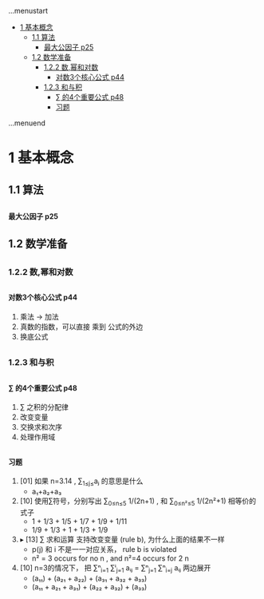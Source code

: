 ...menustart

- [1 基本概念](#e2eacd7682da9cbbe6ef5c7f7f46e0c9)
    - [1.1 算法](#2038b74a59732d49c0b0ea63cdbf1b92)
        - [最大公因子 p25](#5c24436ab4a559d88fa463ebb23d97ba)
    - [1.2 数学准备](#40e8e60e979a1557f0c11a716fedbf3d)
        - [1.2.2 数,幂和对数](#586726bc017eef106d007f94129a6bb7)
            - [对数3个核心公式 p44](#55c6abab1fbd46d964286ed20180e8ed)
        - [1.2.3 和与积](#112d0bcd04aad80080198b2d71abdfc4)
            - [∑ 的4个重要公式 p48](#465f88f18c7b4bd6f07eb5bc5f5b1444)
            - [习题](#16eef0f4171c71d9c079b4407015be99)

...menuend


<h2 id="e2eacd7682da9cbbe6ef5c7f7f46e0c9"></h2>


# 1 基本概念

<h2 id="2038b74a59732d49c0b0ea63cdbf1b92"></h2>


## 1.1 算法

<h2 id="5c24436ab4a559d88fa463ebb23d97ba"></h2>


#### 最大公因子 p25

<h2 id="40e8e60e979a1557f0c11a716fedbf3d"></h2>


## 1.2 数学准备

<h2 id="586726bc017eef106d007f94129a6bb7"></h2>


### 1.2.2 数,幂和对数

<h2 id="55c6abab1fbd46d964286ed20180e8ed"></h2>


#### 对数3个核心公式 p44

 1. 乘法 -> 加法
 2. 真数的指数，可以直接 乘到 公式的外边
 3. 换底公式
 

<h2 id="112d0bcd04aad80080198b2d71abdfc4"></h2>


### 1.2.3 和与积

<h2 id="465f88f18c7b4bd6f07eb5bc5f5b1444"></h2>


#### ∑ 的4个重要公式 p48

 1. ∑ 之积的分配律
 2. 改变变量
 3. 交换求和次序
 4. 处理作用域


<h2 id="16eef0f4171c71d9c079b4407015be99"></h2>


#### 习题

 1. [01] 如果 n=3.14 , ∑<sub>1≤j≤</sub>aⱼ 的意思是什么
    - a₁+a₂+a₃
 2. [10] 使用∑符号，分别写出 ∑<sub>0≤n≤5</sub> 1/(2n+1) , 和 ∑<sub>0≤n²≤5</sub> 1/(2n²+1) 相等价的式子
    - 1 + 1/3 + 1/5 + 1/7 + 1/9 + 1/11
    - 1/9 + 1/3 + 1 + 1/3 + 1/9
 3. ▸ [13] ∑ 求和运算 支持改变变量 (rule b), 为什么上面的结果不一样
    - p(j) 和 i 不是一一对应关系， rule b is violated
    - n² = 3  occurs for no n , and n²=4 occurs for 2 n
 4. [10] n=3的情况下， 把  ∑ⁿ<sub>i=1</sub> ∑ⁱ<sub>j=1</sub> aᵢⱼ = ∑ⁿ<sub>j=1</sub> ∑ⁿ<sub>i=j</sub> aᵢⱼ 两边展开
    - (a₁₁) + (a₂₁ + a₂₂) + (a₃₁ + a₃₂ + a₃₃)
    - (a₁₁ + a₂₁ + a₃₁) + (a₂₂ + a₃₂) + (a₃₃) 


